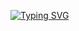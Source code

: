 <a href="https://git.io/typing-svg"><img src="https://readme-typing-svg.herokuapp.com?font=Fira+Code&pause=1000&width=435&lines=Dor;TRI;Telah+Di+Perbaharui" alt="Typing SVG" /></a>
